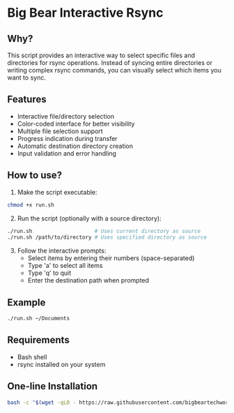 # Big Bear Interactive Rsync

## Why?

This script provides an interactive way to select specific files and directories for rsync operations. Instead of syncing entire directories or writing complex rsync commands, you can visually select which items you want to sync.

## Features

- Interactive file/directory selection
- Color-coded interface for better visibility
- Multiple file selection support
- Progress indication during transfer
- Automatic destination directory creation
- Input validation and error handling

## How to use?

1. Make the script executable:

```bash
chmod +x run.sh
```

2. Run the script (optionally with a source directory):

```bash
./run.sh                    # Uses current directory as source
./run.sh /path/to/directory # Uses specified directory as source
```

3. Follow the interactive prompts:
   - Select items by entering their numbers (space-separated)
   - Type 'a' to select all items
   - Type 'q' to quit
   - Enter the destination path when prompted

## Example

```bash
./run.sh ~/Documents
```

## Requirements

- Bash shell
- rsync installed on your system

## One-line Installation

```bash
bash -c "$(wget -qLO - https://raw.githubusercontent.com/bigbeartechworld/big-bear-scripts/master/interactive-rsync/run.sh)"
```

